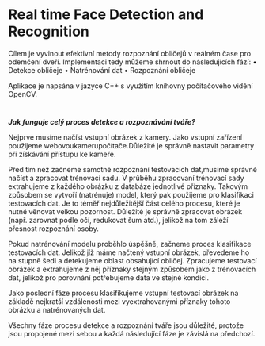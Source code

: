 Real time Face Detection and Recognition
===
Cílem je vyvinout efektivní metody rozpoznání obličejů v reálném čase pro odemčení dveří. 
Implementaci tedy můžeme shrnout do následujících fází:
 • Detekce obličeje
 • Natrénování dat 
 • Rozpoznání obličeje 
 
Aplikace je napsána v jazyce C++ s využitím knihovny počítačového vidění OpenCV.

# 
***Jak funguje celý proces detekce a rozpoznávání tváře?***

Nejprve musíme načíst vstupní obrázek z kamery. Jako vstupní zařízení použijeme webovoukamerupočítače.Důležité je správně nastavit parametry při získávání přístupu ke kameře. 

Před tím než začneme samotné rozpoznání testovacích dat,musíme správně načíst a zpracovat trénovací sadu. V průběhu zpracovaní trénovací sady extrahujeme z každého obrázku z databáze jednotlivé příznaky. Takovým způsobem se vytvoří (natrénuje) model, který pak použijeme pro klasifikaci testovacích dat. Je to téměř nejdůležitější část celého procesu, které je nutné věnovat velkou pozornost. Důležité je správně zpracovat obrázek (např. zarovnat podle očí, redukovat šum atd.), jelikož na tom záleží přesnost rozpoznání osoby.

 Pokud natrénování modelu proběhlo úspěšně, začneme proces klasifikace testovacích dat. Jelikož jíž máme načtený vstupní obrázek, převedeme ho na stupně šedi a detekujeme oblast obsahující obličej. Zpracujeme testovací obrázek a extrahujeme z něj příznaky stejným způsobem jako z trénovacích dat, jelikož pro porovnání potřebujeme data ve stejné kondici. 
 
 Jako poslední fáze procesu klasifikujeme vstupní testovací obrázek na základě nejkratší vzdálenosti mezi vyextrahovanými příznaky tohoto obrázku a natrénovaných dat. 
 
 Všechny fáze procesu detekce a rozpoznání tváře jsou důležité, protože jsou propojené mezi sebou a každá následující fáze je závislá na předchozí.
